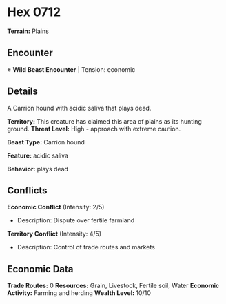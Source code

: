 # Hex 0712

**Terrain:** Plains

## Encounter
※ **Wild Beast Encounter** | Tension: economic

## Details
A Carrion hound with acidic saliva that plays dead.

**Territory:** This creature has claimed this area of plains as its hunting ground.
**Threat Level:** High - approach with extreme caution.

**Beast Type:** Carrion hound

**Feature:** acidic saliva

**Behavior:** plays dead

## Conflicts
**Economic Conflict** (Intensity: 2/5)
- Description: Dispute over fertile farmland

**Territory Conflict** (Intensity: 4/5)
- Description: Control of trade routes and markets

## Economic Data
**Trade Routes:** 0
**Resources:** Grain, Livestock, Fertile soil, Water
**Economic Activity:** Farming and herding
**Wealth Level:** 10/10

